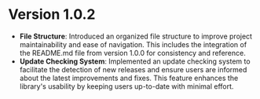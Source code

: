 # Version 1.0.2

- **File Structure**: Introduced an organized file structure to improve project maintainability and ease of navigation. This includes the integration of the README.md file from version 1.0.0 for consistency and reference.
- **Update Checking System**: Implemented an update checking system to facilitate the detection of new releases and ensure users are informed about the latest improvements and fixes. This feature enhances the library's usability by keeping users up-to-date with minimal effort.